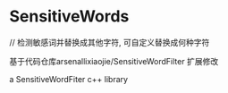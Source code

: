 # SensitiveWords
// 检测敏感词并替换成其他字符, 可自定义替换成何种字符

基于代码仓库arsenallixiaojie/SensitiveWordFilter 扩展修改

a SensitiveWordFiter c++ library


